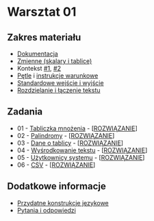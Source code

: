 # Warsztat 01

## Zakres materiału
* [Dokumentacja](https://github.com/slimakuj/perl/blob/master/class01/lecture.md#perldoc)
* [Zmienne (skalary i tablice)](https://github.com/slimakuj/perl/blob/master/class01/lecture.md#zmienne)
* Kontekst [#1](https://github.com/slimakuj/perl/blob/master/class01/lecture.md#kontekst), [#2](https://github.com/slimakuj/perl/blob/master/class01/lecture.md#kontekst-logiczny)
* [Pętle](https://github.com/slimakuj/perl/blob/master/class01/lecture.md#p%C4%99tle) i [instrukcje warunkowe](https://github.com/slimakuj/perl/blob/master/class01/lecture.md#podstawowe-instrukcje-warunkowe)
* [Standardowe wejście i wyjście](https://github.com/slimakuj/perl/blob/master/class01/lecture.md#wej%C5%9Bcie-i-wyj%C5%9Bcie)
* [Rozdzielanie i łączenie tekstu](https://github.com/slimakuj/perl/blob/master/class01/lecture.md#rozdzielanie-i-%C5%82%C4%85czenie-tekstu)

## Zadania
* 01 \- [Tabliczka mnożenia](https://github.com/slimakuj/perl/blob/master/class01/exercises/ex01-mult-table.md)
\- \[[ROZWIĄZANIE](https://github.com/slimakuj/perl/blob/master/class01/exercises/ex01-mult-table.pl)\]
* 02 \- [Palindromy](https://github.com/slimakuj/perl/blob/master/class01/exercises/ex02-palindrome.md)
\- \[[ROZWIĄZANIE](https://github.com/slimakuj/perl/blob/master/class01/exercises/ex02-palindrome.pl)\]
* 03 \- [Dane o tablicy](https://github.com/slimakuj/perl/blob/master/class01/exercises/ex03-array-stats.md)
\- \[[ROZWIĄZANIE](https://github.com/slimakuj/perl/blob/master/class01/exercises/ex03-array-stats.pl)\]
* 04 \- [Wyśrodkowanie tekstu](https://github.com/slimakuj/perl/blob/master/class01/exercises/ex04-center.md)
\- \[[ROZWIĄZANIE](https://github.com/slimakuj/perl/blob/master/class01/exercises/ex04-center.pl)\]
* 05 \- [Użytkownicy systemu](https://github.com/slimakuj/perl/blob/master/class01/exercises/ex05-passwd.md)
\- \[[ROZWIĄZANIE](https://github.com/slimakuj/perl/blob/master/class01/exercises/ex05-passwd.pl)\]
* 06 \- [CSV](https://github.com/slimakuj/perl/blob/master/class01/exercises/ex06-csv.md)
\- \[[ROZWIĄZANIE](https://github.com/slimakuj/perl/blob/master/class01/exercises/ex06-csv.pl)\]

## Dodatkowe informacje
* [Przydatne konstrukcje językowe](https://github.com/slimakuj/perl/blob/master/class01/useful-constructs.md)
* [Pytania i odpowiedzi](https://github.com/slimakuj/perl/blob/master/class01/questions-and-answers.md)
